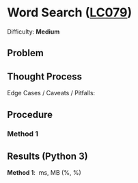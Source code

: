 # Word Search ([LC079](https://leetcode.com/problems/word-search/))
Difficulty: **Medium**

## Problem

## Thought Process

Edge Cases / Caveats / Pitfalls:

## Procedure

### Method 1

## Results (Python 3)

**Method 1**:  ms, MB (%, %)
